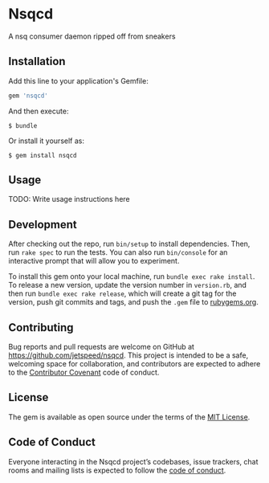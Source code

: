 # Nsqcd
A nsq consumer daemon ripped off from sneakers


## Installation

Add this line to your application's Gemfile:

```ruby
gem 'nsqcd'
```

And then execute:

    $ bundle

Or install it yourself as:

    $ gem install nsqcd

## Usage

TODO: Write usage instructions here

## Development

After checking out the repo, run `bin/setup` to install dependencies. Then, run `rake spec` to run the tests. You can also run `bin/console` for an interactive prompt that will allow you to experiment.

To install this gem onto your local machine, run `bundle exec rake install`. To release a new version, update the version number in `version.rb`, and then run `bundle exec rake release`, which will create a git tag for the version, push git commits and tags, and push the `.gem` file to [rubygems.org](https://rubygems.org).

## Contributing

Bug reports and pull requests are welcome on GitHub at https://github.com/jetspeed/nsqcd. This project is intended to be a safe, welcoming space for collaboration, and contributors are expected to adhere to the [Contributor Covenant](http://contributor-covenant.org) code of conduct.

## License

The gem is available as open source under the terms of the [MIT License](https://opensource.org/licenses/MIT).

## Code of Conduct

Everyone interacting in the Nsqcd project’s codebases, issue trackers, chat rooms and mailing lists is expected to follow the [code of conduct](https://github.com/jetspeed/nsqcd/blob/master/CODE_OF_CONDUCT.md).
